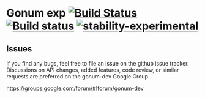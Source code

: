 # Gonum exp [![Build Status](https://travis-ci.org/gonum/exp.svg?branch=master)](https://travis-ci.org/gonum/exp) [![Build status](https://ci.appveyor.com/api/projects/status/8aj3pwwukp1n1u09/branch/master?svg=true)](https://ci.appveyor.com/project/Gonum/exp/branch/master) [![stability-experimental](https://img.shields.io/badge/stability-experimental-orange.svg)](https://github.com/emersion/stability-badges#experimental)

## Issues

If you find any bugs, feel free to file an issue on the github issue tracker. Discussions on API changes, added features, code review, or similar requests are preferred on the gonum-dev Google Group.

https://groups.google.com/forum/#!forum/gonum-dev

